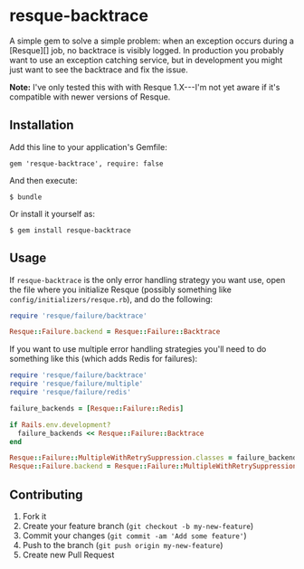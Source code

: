 # resque-backtrace

A simple gem to solve a simple problem: when an exception occurs
during a [Resque][] job, no backtrace is visibly logged.  In
production you probably want to use an exception catching service, but
in development you might just want to see the backtrace and fix the
issue.

**Note:** I've only tested this with with Resque 1.X---I'm not yet
aware if it's compatible with newer versions of Resque.

## Installation

Add this line to your application's Gemfile:

    gem 'resque-backtrace', require: false

And then execute:

    $ bundle

Or install it yourself as:

    $ gem install resque-backtrace

## Usage

If `resque-backtrace` is the only error handling strategy you want
use, open the file where you initialize Resque (possibly something like
`config/initializers/resque.rb`), and do the following:

```ruby
require 'resque/failure/backtrace'

Resque::Failure.backend = Resque::Failure::Backtrace
```

If you want to use multiple error handling strategies you'll need to
do something like this (which adds Redis for failures):

```ruby
require 'resque/failure/backtrace'
require 'resque/failure/multiple'
require 'resque/failure/redis'

failure_backends = [Resque::Failure::Redis]

if Rails.env.development?
  failure_backends << Resque::Failure::Backtrace
end

Resque::Failure::MultipleWithRetrySuppression.classes = failure_backends
Resque::Failure.backend = Resque::Failure::MultipleWithRetrySuppression
```

## Contributing

1. Fork it
2. Create your feature branch (`git checkout -b my-new-feature`)
3. Commit your changes (`git commit -am 'Add some feature'`)
4. Push to the branch (`git push origin my-new-feature`)
5. Create new Pull Request

[1]: https://github.com/resque/resque
